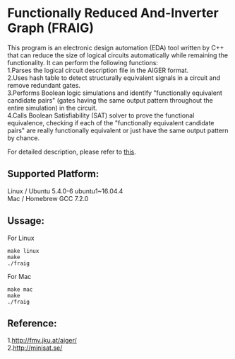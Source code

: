 Functionally Reduced And-Inverter Graph (FRAIG)
===
This program is an electronic design automation (EDA) tool written by C++ that can reduce the size of logical circuits automatically while remaining the functionality. It can perform the following functions:  
1.Parses the logical circuit description file in the AIGER format.  
2.Uses hash table to detect structurally equivalent signals in a circuit and remove redundant gates.  
3.Performs Boolean logic simulations and identify "functionally equivalent candidate pairs" (gates having the same output pattern throughout the entire simulation) in the circuit.  
4.Calls Boolean Satisfiability (SAT) solver to prove the functional equivalence, checking if each of the "functionally equivalent candidate pairs" are really functionally equivalent or just have the same output pattern by chance.  

For detailed description, please refer to [this](https://github.com/Andy19961017/FRAIG/blob/master/FraigProject.pdf).  

## Supported Platform:  
  Linux / Ubuntu 5.4.0-6 ubuntu1~16.04.4  
  Mac / Homebrew GCC 7.2.0  
  
## Ussage:  
  For Linux
  ```
  make linux
  make
  ./fraig
  ```
  For Mac
  ```
  make mac
  make
  ./fraig
  ```
  
## Reference:
1.http://fmv.jku.at/aiger/  
2.http://minisat.se/  

